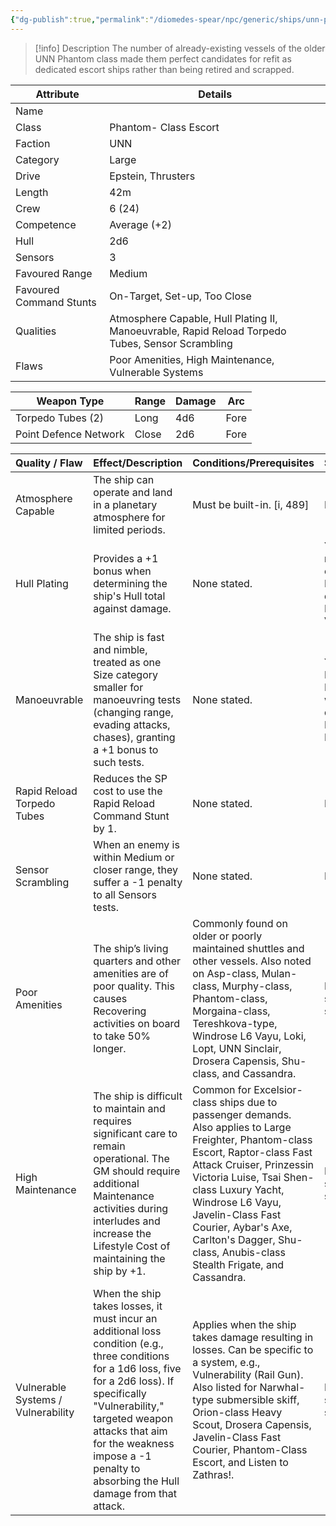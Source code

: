 ```yaml
---
{"dg-publish":true,"permalink":"/diomedes-spear/npc/generic/ships/unn-phantom-class-escort/"}
---
```


> [!info] Description
The number of already-existing vessels of the older UNN Phantom class made them perfect candidates for refit as dedicated escort ships rather than being retired and scrapped.

| Attribute               | Details                                                                                          |
| ----------------------- | ------------------------------------------------------------------------------------------------ |
| Name                    |                                                                                                  |
| Class                   | Phantom- Class Escort                                                                            |
| Faction                 | UNN                                                                                              |
| Category                | Large                                                                                            |
| Drive                   | Epstein, Thrusters                                                                               |
| Length                  | 42m                                                                                              |
| Crew                    | 6 (24)                                                                                           |
| Competence              | Average (+2)                                                                                     |
| Hull                    | 2d6                                                                                              |
| Sensors                 | 3                                                                                                |
| Favoured Range          | Medium                                                                                           |
| Favoured Command Stunts | On-Target, Set-up, Too Close                                                                     |
| Qualities               | Atmosphere Capable, Hull Plating II, Manoeuvrable, Rapid Reload Torpedo Tubes, Sensor Scrambling |
| Flaws                   | Poor Amenities, High Maintenance, Vulnerable Systems                                             |

| Weapon Type           | Range | Damage | Arc  |
| --------------------- | ----- | ------ | ---- |
| Torpedo Tubes (2)     | Long  | 4d6    | Fore |
| Point Defence Network | Close | 2d6    | Fore |

| Quality / Flaw                     | Effect/Description                                                                                                                                                                                                                                                                         | Conditions/Prerequisites                                                                                                                                                                                                                                                                                                                          | Stackable?                                                                           |
| :--------------------------------- | :----------------------------------------------------------------------------------------------------------------------------------------------------------------------------------------------------------------------------------------------------------------------------------------- | :------------------------------------------------------------------------------------------------------------------------------------------------------------------------------------------------------------------------------------------------------------------------------------------------------------------------------------------------ | :----------------------------------------------------------------------------------- |
| Atmosphere Capable                 | The ship can operate and land in a planetary atmosphere for limited periods.                                                                                                                                                                                                               | Must be built-in. [i, 489]                                                                                                                                                                                                                                                                                                                        | No                                                                                   |
| Hull Plating                       | Provides a +1 bonus when determining the ship's Hull total against damage.                                                                                                                                                                                                                 | None stated.                                                                                                                                                                                                                                                                                                                                      | Yes, up to a maximum equal to the Hull score in dice (e.g., Hull Plating II, III, V) |
| Manoeuvrable                       | The ship is fast and nimble, treated as one Size category smaller for manoeuvring tests (changing range, evading attacks, chases), granting a +1 bonus to such tests.                                                                                                                      | None stated.                                                                                                                                                                                                                                                                                                                                      | Yes (can be Highly Manoeuvrable with two qualities; e.g., Manoeuvrable II)           |
| Rapid Reload Torpedo Tubes         | Reduces the SP cost to use the Rapid Reload Command Stunt by 1.                                                                                                                                                                                                                            | None stated.                                                                                                                                                                                                                                                                                                                                      | No                                                                                   |
| Sensor Scrambling                  | When an enemy is within Medium or closer range, they suffer a -1 penalty to all Sensors tests.                                                                                                                                                                                             | None stated.                                                                                                                                                                                                                                                                                                                                      | No                                                                                   |
| Poor Amenities                     | The ship’s living quarters and other amenities are of poor quality. This causes Recovering activities on board to take 50% longer.                                                                                                                                                         | Commonly found on older or poorly maintained shuttles and other vessels. Also noted on Asp-class, Mulan-class, Murphy-class, Phantom-class, Morgaina-class, Tereshkova-type, Windrose L6 Vayu, Loki, Lopt, UNN Sinclair, Drosera Capensis, Shu-class, and Cassandra.                                                                              | Not explicitly stated as stackable.                                                  |
| High Maintenance                   | The ship is difficult to maintain and requires significant care to remain operational. The GM should require additional Maintenance activities during interludes and increase the Lifestyle Cost of maintaining the ship by +1.                                                            | Common for Excelsior-class ships due to passenger demands. Also applies to Large Freighter, Phantom-class Escort, Raptor-class Fast Attack Cruiser, Prinzessin Victoria Luise, Tsai Shen-class Luxury Yacht, Windrose L6 Vayu, Javelin-Class Fast Courier, Aybar's Axe, Carlton's Dagger, Shu-class, Anubis-class Stealth Frigate, and Cassandra. | Not explicitly stated as stackable.                                                  |
| Vulnerable Systems / Vulnerability | When the ship takes losses, it must incur an additional loss condition (e.g., three conditions for a 1d6 loss, five for a 2d6 loss). If specifically "Vulnerability," targeted weapon attacks that aim for the weakness impose a -1 penalty to absorbing the Hull damage from that attack. | Applies when the ship takes damage resulting in losses. Can be specific to a system, e.g., Vulnerability (Rail Gun). Also listed for Narwhal-type submersible skiff, Orion-class Heavy Scout, Drosera Capensis, Javelin-Class Fast Courier, Phantom-Class Escort, and Listen to Zathras!.                                                         | Not explicitly stated as stackable.                                                  |
